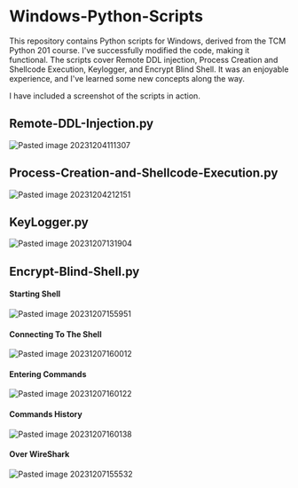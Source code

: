 # Windows-Python-Scripts

This repository contains Python scripts for Windows, derived from the TCM Python 201 course. I've successfully modified the code, making it functional. The scripts cover Remote DDL injection, Process Creation and Shellcode Execution, Keylogger, and Encrypt Blind Shell. It was an enjoyable experience, and I've learned some new concepts along the way.

I have included a screenshot of the scripts in action.

## Remote-DDL-Injection.py
![Pasted image 20231204111307](https://github.com/cyberAngel9/Windows-Python-Scripts/assets/82012925/2d906bd6-c7e7-4fe9-a41f-936c28672a2c)

## Process-Creation-and-Shellcode-Execution.py
![Pasted image 20231204212151](https://github.com/cyberAngel9/Windows-Python-Scripts/assets/82012925/541649b9-906d-4aa3-a116-bb206164735c)

## KeyLogger.py
![Pasted image 20231207131904](https://github.com/cyberAngel9/Windows-Python-Scripts/assets/82012925/5f2a9657-4985-412f-b5b1-981c1cf51b56)

## Encrypt-Blind-Shell.py
#### Starting Shell
![Pasted image 20231207155951](https://github.com/cyberAngel9/Windows-Python-Scripts/assets/82012925/4787cb06-9f84-4548-a77f-ab97c89c891d)

#### Connecting To The Shell
![Pasted image 20231207160012](https://github.com/cyberAngel9/Windows-Python-Scripts/assets/82012925/f1b1c597-cfb5-4d13-8b31-3381968650aa)

#### Entering Commands
![Pasted image 20231207160122](https://github.com/cyberAngel9/Windows-Python-Scripts/assets/82012925/18e7dea8-e60b-44f3-bef9-6a9184a140a2)

#### Commands History
![Pasted image 20231207160138](https://github.com/cyberAngel9/Windows-Python-Scripts/assets/82012925/ac9fee25-5b21-4a5c-a2ad-a54e79c22c26)

#### Over WireShark 
![Pasted image 20231207155532](https://github.com/cyberAngel9/Windows-Python-Scripts/assets/82012925/8d46a178-7ca0-4ad8-974f-57f40e3fda06)

